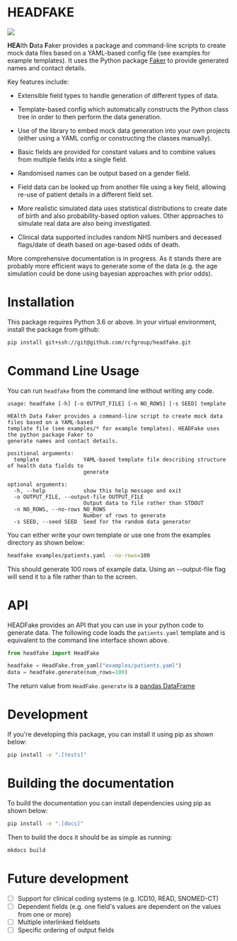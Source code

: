 # HEADFAKE

![](https://github.com/rcfgroup/headfake/workflows/main/badge.svg)

**HEA**lth **D**ata **F**aker provides a package and command-line scripts to create mock data files based on a YAML-based config file (see examples for example templates). It uses the Python package [Faker](https://faker.readthedocs.io/en/master/index.html) to provide generated names and contact details.

Key features include:

* Extensible field types to handle generation of different types of data.

* Template-based config which automatically constructs the Python class tree
in order to then perform the data generation.

* Use of the library to embed mock data generation into your own projects (either using a YAML config or constructing the classes manually).

* Basic fields are provided for constant values and to combine values from multiple fields into a single field.

* Randomised names can be output based on a gender field.

* Field data can be looked up from another file using a key field, allowing re-use of patient details in a different field set.

* More realistic simulated data uses statistical distributions to create date of birth and also probability-based option values. Other approaches to simulate real data are also being investigated.

* Clinical data supported includes random NHS numbers and deceased flags/date of death based on age-based odds of death.

More comprehensive documentation is in progress. As it stands there are probably more efficient ways to generate some of the data (e.g. the age simulation could be done using bayesian approaches with prior odds).

# Installation

This package requires Python 3.6 or above. In your virtual environment, install the package from github:

```bash
pip install git+ssh://git@github.com/rcfgroup/headfake.git
```

# Command Line Usage

You can run `headfake` from the command line without writing any code. 

```
usage: headfake [-h] [-o OUTPUT_FILE] [-n NO_ROWS] [-s SEED] template

HEAlth Data Faker provides a command-line script to create mock data files based on a YAML-based 
template file (see examples/* for example templates). HEADFake uses the python package Faker to 
generate names and contact details.

positional arguments:
  template              YAML-based template file describing structure of health data fields to 
                        generate

optional arguments:
  -h, --help            show this help message and exit
  -o OUTPUT_FILE, --output-file OUTPUT_FILE
                        Output data to file rather than STDOUT
  -n NO_ROWS, --no-rows NO_ROWS
                        Number of rows to generate
  -s SEED, --seed SEED  Seed for the random data generator
````

You can either write your own template or use one from the examples directory as shown below:

```bash
headfake examples/patients.yaml --no-rows=100
```

This should generate 100 rows of example data. Using an --output-file flag will send it to a file rather than to the screen.  

# API

HEADFake provides an API that you can use in your python code to generate data. The following code loads the `patients.yaml` template and is equivalent to the command line interface shown above.

```python
from headfake import HeadFake

headfake = HeadFake.from_yaml("examples/patients.yaml")
data = headfake.generate(num_rows=100)
```

The return value from `HeadFake.generate` is a [pandas DataFrame](https://pandas.pydata.org/pandas-docs/stable/reference/api/pandas.DataFrame.html)

# Development

If you're developing this package, you can install it using pip as shown below: 

```bash
pip install -e ".[tests]"
```

# Building the documentation
To build the documentation you can install dependencies using pip as shown below:
```bash
pip install -e ".[docs]"
```
Then to build the docs it should be as simple as running:
```bash
mkdocs build
```

# Future development
- [ ] Support for clinical coding systems (e.g. ICD10, READ, SNOMED-CT)
- [ ] Dependent fields (e.g. one field's values are dependent on the values from one or more)
- [ ] Multiple interlinked fieldsets
- [ ] Specific ordering of output fields

